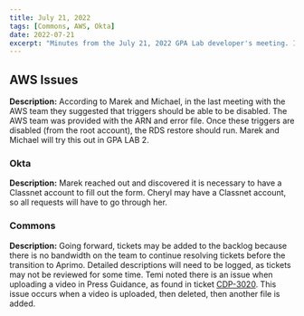 ```yaml
---
title: July 21, 2022
tags: [Commons, AWS, Okta]
date: 2022-07-21
excerpt: "Minutes from the July 21, 2022 GPA Lab developer's meeting. In which all the issues are fixed before everyone leaves."
---
```


## AWS Issues

**Description:** According to Marek and Michael, in the last meeting with the AWS team they suggested that triggers should be able to be disabled. The AWS team was provided with the ARN and error file. Once these triggers are disabled (from the root account), the RDS restore should run. Marek and Michael will try this out in GPA LAB 2.

### Okta

**Description:** Marek reached out and discovered it is necessary to have a Classnet account to fill out the form. Cheryl may have a Classnet account, so all requests will have to go through her.

### Commons

**Description:** Going forward, tickets may be added to the backlog because there is no bandwidth on the team to continue resolving tickets before the transition to Aprimo. Detailed descriptions will need to be logged, as tickets may not be reviewed for some time. Temi noted there is an issue when uploading a video in Press Guidance, as found in ticket [CDP-3020](https://design.atlassian.net/browse/CDP-3020). This issue occurs when a video is uploaded, then deleted, then another file is added. 
